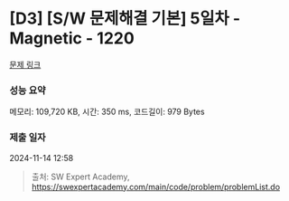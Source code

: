 # [D3] [S/W 문제해결 기본] 5일차 - Magnetic - 1220 

[문제 링크](https://swexpertacademy.com/main/code/problem/problemDetail.do?contestProbId=AV14hwZqABsCFAYD) 

### 성능 요약

메모리: 109,720 KB, 시간: 350 ms, 코드길이: 979 Bytes

### 제출 일자

2024-11-14 12:58



> 출처: SW Expert Academy, https://swexpertacademy.com/main/code/problem/problemList.do